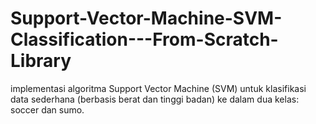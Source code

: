 # Support-Vector-Machine-SVM-Classification---From-Scratch-Library
implementasi algoritma Support Vector Machine (SVM) untuk klasifikasi data sederhana (berbasis berat dan tinggi badan) ke dalam dua kelas: soccer dan sumo.
